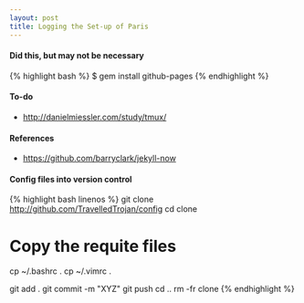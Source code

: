 ```yaml
---
layout: post
title: Logging the Set-up of Paris
---
```


#### Did this, but may not be necessary
{% highlight bash %}
$ gem install github-pages
{% endhighlight %}

#### To-do
 * http://danielmiessler.com/study/tmux/

#### References
 * https://github.com/barryclark/jekyll-now

 #### Config files into version control
{% highlight bash linenos %}
git clone http://github.com/TravelledTrojan/config
cd clone

# Copy the requite files
cp ~/.bashrc .
cp ~/.vimrc .

git add .
git commit -m "XYZ"
git push
cd ..
rm -fr clone
{% endhighlight %}
